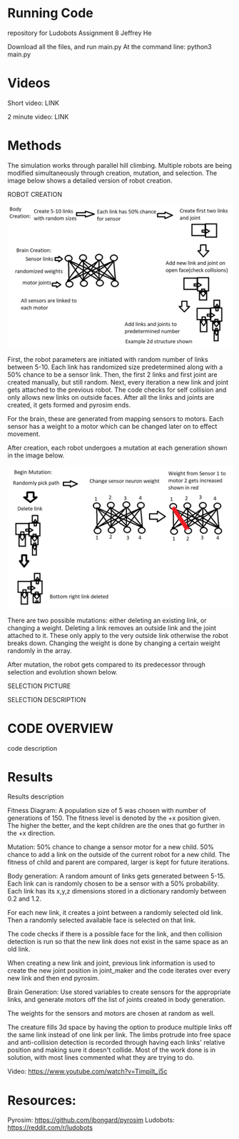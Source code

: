 # Running Code
repository for Ludobots Assignment 8
Jeffrey He

Download all the files, and run main.py
At the command line: python3 main.py

# Videos

Short video: LINK

2 minute video: LINK

# Methods
The simulation works through parallel hill climbing. Multiple robots are being modified simultaneously through creation, mutation, and selection. The image below shows a detailed version of robot creation.

ROBOT CREATION

![My Image](create_brain_body_diagram.png)

First, the robot parameters are initiated with random number of links between 5-10. Each link has randomized size predetermined along with a 50% chance to be a sensor link. Then, the first 2 links and first joint are created manually, but still random. Next, every iteration a new link and joint gets attached to the previous robot. The code checks for self collision and only allows new links on outside faces. After all the links and joints are created, it gets formed and pyrosim ends.

For the brain, these are generated from mapping sensors to motors. Each sensor has a weight to a motor which can be changed later on to effect movement. 

After creation, each robot undergoes a mutation at each generation shown in the image below.

![My Image](Mutate_diagram.png)

There are two possible mutations: either deleting an existing link, or changing a weight. Deleting a link removes an outside link and the joint attached to it. These only apply to the very outside link otherwise the robot breaks down. Changing the weight is done by changing a certain weight randomly in the array.

After mutation, the robot gets compared to its predecessor through selection and evolution shown below. 

SELECTION PICTURE

SELECTION DESCRIPTION

# CODE OVERVIEW

code description

# Results

Results description

Fitness Diagram:
A population size of 5 was chosen with number of generations of 150. The fitness level is denoted by the +x position given. The higher the better, and the kept children are the ones that go further in the +x direction.

Mutation:
50% chance to change a sensor motor for a new child.
50% chance to add a link on the outside of the current robot for a new child.
The fitness of child and parent are compared, larger is kept for future iterations.

Body generation:
A random amount of links gets generated between 5-15.
Each link can is randomly chosen to be a sensor with a 50% probability.
Each link has its x,y,z dimensions stored in a dictionary randomly between 0.2 and 1.2.

For each new link, it creates a joint between a randomly selected old link. Then a randomly selected available face is selected on that link.

The code checks if there is a possible face for the link, and then collision detection is run so that the new link does not exist in the same space as an old link.

When creating a new link and joint, previous link information is used to create the new joint position in joint_maker and the code iterates over every new link and then end pyrosim.


Brain Generation:
Use stored variables to create sensors for the appropriate links, and generate motors off the list of joints created in body generation.

The weights for the sensors and motors are chosen at random as well.


The creature fills 3d space by having the option to produce multiple links off the same link instead of one link per link. The limbs protrude into free space and anti-collision detection is recorded through having each links' relative position and making sure it doesn't collide.
Most of the work done is in solution, with most lines commented what they are trying to do.

Video: https://www.youtube.com/watch?v=TimpiIt_j5c

# Resources:
Pyrosim: https://github.com/jbongard/pyrosim
Ludobots: https://reddit.com/r/ludobots
